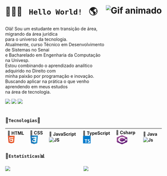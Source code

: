 #  🧑🏻‍💻 ```  Hello World!  ``` :earth_americas: <img src="https://github.com/user-attachments/assets/2124bc7c-8c64-478d-b58f-40e10b7f85e4" height="300px" align="right" alt="Gif animado">
  Olá!   Sou um estudante em transição de área, migrando da área jurídica <br>
  para o universo da tecnologia.<br>
  Atualmente, curso Técnico em Desenvolvimento de Sistemas no Senai<br>
  e Bacharelado em Engenharia da Computação na Univesp.<br>
  Estou combinando o aprendizado analítico adquirido no Direito com <br>
  minha paixão por programação e inovação.<br>
  Buscando aplicar na prática o que venho aprendendo em meus estudos<br>
  na área de tecnologia.
  
  <div> 
    <a href="https://www.instagram.com/kenps.souza/" target="_blank"><img src="https://img.shields.io/badge/Instagram-E4405F?style=for-the-badge&logo=instagram&logoColor=white"></a> 
    <a href="https://www.linkedin.com/in/kenps-dev-adv/" target="_blank"><img src="https://img.shields.io/badge/LinkedIn-0077B5?style=for-the-badge&logo=linkedin&logoColor=white"></a>
    <a href="mailto:kenpsrossi@gmail.com" target="_blank"><img src="https://img.shields.io/badge/-Gmail-%23333?style=for-the-badge&logo=gmail&logoColor=white"></a>
  </div>

<br>

###  🔸```Tecnologias```:notebook_with_decorative_cover:
| 🔸 **HTML** <img align="center" alt="HTML" height="25" width="25" src="https://raw.githubusercontent.com/devicons/devicon/master/icons/html5/html5-original.svg"> | :small_orange_diamond: **CSS** <img align="center" alt="CSS" height="28" width="28" src="https://raw.githubusercontent.com/devicons/devicon/master/icons/css3/css3-original.svg"> | 🔸 **JavaScript** <img align="center" alt="JS" height="30" width="30" src="https://img.icons8.com/?size=48&id=108784&format=png"> |🔸 **TypeScript** <img align="center" alt="Js" height="25" width="25" src="https://raw.githubusercontent.com/devicons/devicon/master/icons/typescript/typescript-plain.svg">  |  🔸 **Csharp** <img align="center" alt="Js" height="30" width="40" src="https://raw.githubusercontent.com/devicons/devicon/master/icons/csharp/csharp-original.svg">  |  🔸 **Java** <img align="center" alt="Js" height="50" width="40" src="https://cdn.jsdelivr.net/gh/devicons/devicon@latest/icons/java/java-original-wordmark.svg">  |
|:----- |:----- |:----- |:----- |:----- | :------ |

  
### 🔸```Estatísticas```:bar_chart:
<div style="display: flex; justify-content: space-between; width: 100%; align-items: center;">
  <img height="200em" src="https://github-readme-stats.vercel.app/api/top-langs/?username=KenpsSouza&layout=compact&langs_count=10&theme=tokyonight&custom_title=Tecnologias" style="flex: 1;"/>
  
  <img height="200em" src="https://github-readme-stats.vercel.app/api?username=KenpsSouza&show_icons=true&theme=tokyonight&include_all_commits=true&locale=pt-br&count_private=true" style="flex: 1;"/>
</div>



